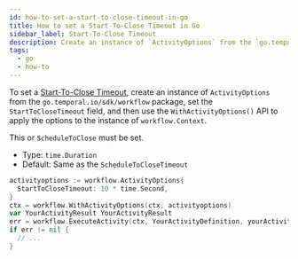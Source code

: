 ```yaml
---
id: how-to-set-a-start-to-close-timeout-in-go
title: How to set a Start-To-Close Timeout in Go
sidebar_label: Start-To-Close Timeout
description: Create an instance of `ActivityOptions` from the `go.temporal.io/sdk/workflow` package, set the `StartToCloseTimeout` field, and then use the `WithActivityOptions()` API to apply the options to the instance of `workflow.Context`.
tags:
  - go
  - how-to
---
```


To set a [Start-To-Close Timeout](/concepts/what-is-a-start-to-close-timeout), create an instance of `ActivityOptions` from the `go.temporal.io/sdk/workflow` package, set the `StartToCloseTimeout` field, and then use the `WithActivityOptions()` API to apply the options to the instance of `workflow.Context`.

This or `ScheduleToClose` must be set.

- Type: `time.Duration`
- Default: Same as the `ScheduleToCloseTimeout`

```go
activityoptions := workflow.ActivityOptions{
  StartToCloseTimeout: 10 * time.Second,
}
ctx = workflow.WithActivityOptions(ctx, activityoptions)
var YourActivityResult YourActivityResult
err = workflow.ExecuteActivity(ctx, YourActivityDefinition, yourActivityParam).Get(ctx, &YourActivityResult)
if err != nil {
  // ...
}
```
